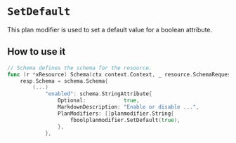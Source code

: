 # `SetDefault`

This plan modifier is used to set a default value for a boolean attribute.

## How to use it

```go
// Schema defines the schema for the resource.
func (r *xResource) Schema(ctx context.Context, _ resource.SchemaRequest, resp *resource.SchemaResponse) {
    resp.Schema = schema.Schema{
        (...)
            "enabled": schema.StringAttribute{
                Optional:            true,
                MarkdownDescription: "Enable or disable ...",
                PlanModifiers: []planmodifier.String{
                    fboolplanmodifier.SetDefault(true),
                },
            },
```
